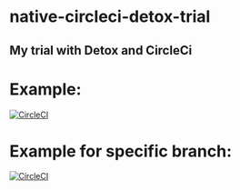 # native-circleci-detox-trial
## My trial with Detox and CircleCi

# Example:
[![CircleCI](https://circleci.com/gh/aujamo44/native-circleci-detox-trial.svg?style=shield&circle-token=399f563ba8777b2c5c87b8b06426e7b1ffeb2efc)](https://circleci.com/gh/circleci/circleci-docs)


# Example for specific branch:
[![CircleCI](https://circleci.com/gh/circleci/circleci-docs/tree/teesloane-patch-5.svg?style=svg)](https://circleci.com/gh/circleci/circleci-docs/?branch=teesloane-patch-5)
